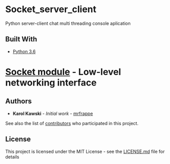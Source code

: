 # Socket_server_client

Python server-client chat multi threading console aplication

## Built With

* [Python 3.6](https://docs.python.org/3/)
# [Socket module](https://docs.python.org/3.6/library/socket.html) - Low-level networking interface

## Authors

* **Karol Kawski** - *Initial work* - [mrfrappe](https://github.com/mrfrappe)

See also the list of [contributors](https://github.com/mrfrappe/Socket_server_client/contributors) who participated in this project.

## License

This project is licensed under the MIT License - see the [LICENSE.md](LICENSE.md) file for details
